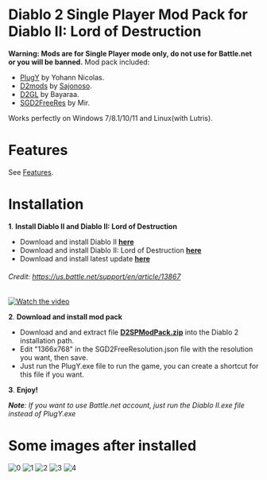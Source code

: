 # Diablo 2 Single Player Mod Pack for Diablo II: Lord of Destruction
**Warning: Mods are for Single Player mode only, do not use for Battle.net or you will be banned.**
Mod pack included:
- [PlugY](http://plugy.free.fr/en/index.html) by Yohann Nicolas.
- [D2mods](https://sajonoso.github.io/d2mods) by [Sajonoso](https://github.com/sajonoso/d2mods).
- [D2GL](https://github.com/bayaraa/d2gl) by Bayaraa.
- [SGD2FreeRes](https://github.com/mir-diablo-ii-tools/SlashGaming-Diablo-II-Free-Resolution) by Mir.

Works perfectly on Windows 7/8.1/10/11 and Linux(with Lutris).





# Features
See [Features](https://github.com/lethinhrider/Diablo-2-Single-Player-Mod-Pack/wiki/Features).


# Installation
**1**. **Install Diablo II and Diablo II: Lord of Destruction**
- Download and install Diablo II  [**here**](https://download.battle.net/?platform=windows&product=d2&locale=enUS)
- Download and install Diablo II: Lord of Destruction  [**here**](https://download.battle.net/?platform=windows&product=d2lod&locale=enUS)
- Download and install latest update  [**here**](http://ftp.blizzard.com/pub/diablo2exp/patches/PC/LODPatch_114d.exe)
###### _Credit_: _https://us.battle.net/support/en/article/13867_
[![Watch the video](https://i.postimg.cc/bNJq3bHC/D2.png)](https://www.dailymotion.com/video/x8pbavr)


**2**. **Download and install mod pack**
- Download and and extract file [**D2SPModPack.zip**](https://github.com/lethinhrider/Diablo-2-Single-Player-Mod-Pack/releases/latest) into the Diablo 2 installation path.
- Edit "1366x768" in the SGD2FreeResolution.json file with the resolution you want, then save.
- Just run the PlugY.exe file to run the game, you can create a shortcut for this file if you want.


**3**. **Enjoy!**

_**Note**: If you want to use Battle.net account, just run the Diablo II.exe file instead of PlugY.exe_



# Some images after installed
![0](https://github.com/lethinhrider/Diablo-2-Single-Player-Mod-Pack/assets/43519453/6d7ea121-188f-4154-bd7a-c255baea558b)
![1](https://github.com/lethinhrider/Diablo-2-Single-Player-Mod-Pack/assets/43519453/1c6cb2b5-7bf8-409e-bda6-14805a7c53d3)
![2](https://github.com/lethinhrider/Diablo-2-Single-Player-Mod-Pack/assets/43519453/8c9ed436-caaf-4480-a70b-8d936c614362)
![3](https://github.com/lethinhrider/Diablo-2-Single-Player-Mod-Pack/assets/43519453/9d08561c-3c29-484c-831f-2e4fc16f5f9e)
![4](https://github.com/lethinhrider/Diablo-2-Single-Player-Mod-Pack/assets/43519453/c6c30d4a-7132-4177-9bb2-af36e36f51db)



